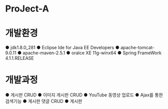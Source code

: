 # ProJect-A

# 개발환경
● jdk1.8.0_281
● Eclipse Ide for Java EE Developers
● apache-tomcat-9.0.11
● apache-maven-2.5.1
● oralce XE 11g-winx64
● Spring FrameWork 4.1.1.RELEASE

# 개발과정
● 게시판 CRUD
● 이미지 게시판 CRUD
● YouTube 동영상 업로드
● Ajax를 통한 검색기능
● 게시판 댓글 CRUD
● 게시판 
